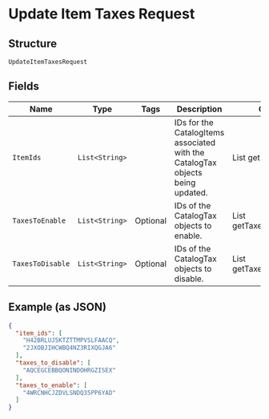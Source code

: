 
# Update Item Taxes Request

## Structure

`UpdateItemTaxesRequest`

## Fields

| Name | Type | Tags | Description | Getter |
|  --- | --- | --- | --- | --- |
| `ItemIds` | `List<String>` |  | IDs for the CatalogItems associated with the CatalogTax objects being updated. | List<String> getItemIds() |
| `TaxesToEnable` | `List<String>` | Optional | IDs of the CatalogTax objects to enable. | List<String> getTaxesToEnable() |
| `TaxesToDisable` | `List<String>` | Optional | IDs of the CatalogTax objects to disable. | List<String> getTaxesToDisable() |

## Example (as JSON)

```json
{
  "item_ids": [
    "H42BRLUJ5KTZTTMPVSLFAACQ",
    "2JXOBJIHCWBQ4NZ3RIXQGJA6"
  ],
  "taxes_to_disable": [
    "AQCEGCEBBQONINDOHRGZISEX"
  ],
  "taxes_to_enable": [
    "4WRCNHCJZDVLSNDQ35PP6YAD"
  ]
}
```

